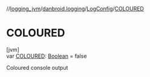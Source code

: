 //[logging_jvm](../../../index.md)/[danbroid.logging](../index.md)/[LogConfig](index.md)/[COLOURED](-c-o-l-o-u-r-e-d.md)

# COLOURED

[jvm]\
var [COLOURED](-c-o-l-o-u-r-e-d.md): [Boolean](https://kotlinlang.org/api/latest/jvm/stdlib/kotlin/-boolean/index.html) = false

Coloured console output
